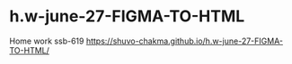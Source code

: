 # h.w-june-27-FIGMA-TO-HTML
Home work ssb-619
https://shuvo-chakma.github.io/h.w-june-27-FIGMA-TO-HTML/
